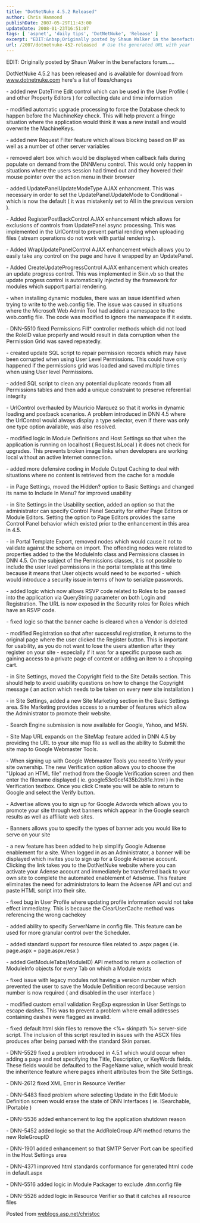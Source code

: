 ```yaml
---
title: "DotNetNuke 4.5.2 Released"
author: Chris Hammond
publishDate: 2007-05-29T11:43:00
updateDate: 2008-01-23T16:51:07
tags: [ 'aspnet', 'daily tips', 'DotNetNuke', 'Release' ]
excerpt: "EDIT:&nbsp;Originally posted by Shaun Walker in the benefactors forum.....  DotNetNuke 4.5.2 has been released and is available for download from www.dotnetnuke.com here's a list of fixes/changes - added new DateTime Edit control which can be used in the User Profile ( and other Property Editors ) for collecting date and time information - modified automatic upgrade processing to force the Database check to happen before the MachineKey check. This will help prevent a fringe situation where the application would think it was a new install and would overwrite the MachineKeys. - added new Request Filter feature which allows blocking based on IP as well as a number of other server variables - removed alert box which would be displayed when callback fails during populate on demand from the DNNMenu control. This would only happen in situations where the users session had timed out and they hovered their mouse pointer over the action menu in their browser - added UpdatePanelUpdateModeType AJAX enhancment. This was necessary in order to set the UpdatePanel.UpdateMode to Conditional - which is now the default ( it was mistakenly set to All in the previous version ). - Added RegisterPostBackControl AJAX enhancement which allows for exclusions of controls from UpdatePanel async processing. This was implemented in the UrlControl to prevent partial rending when uploading files ( stream operations do not work with partial rendering ). - Added WrapUpdatePanelControl AJAX enhancement which allows you to easily take any control on the page and have it wrapped by an UpdatePanel.  - Added CreateUpdateProgressControl AJAX enhancement which creates an update progress control. This was implemented in Skin.vb so that the update progess control is automatically injected by the framework for modules which support partial rendering. - when installing dynamic modules, there was an issue identified when trying to write to the web.config file. The issue was caused in situations where the Microsoft Web Admin Tool had added a namespace to the web.config file. The code was modified to ignore the namespace if it exists. - DNN-5510 fixed Permissions Fill* controller methods which did not load the RoleID value properly and would result in data corruption when the Permission Grid was saved repeatedly. - created update SQL script to repair permission records which may have been corrupted when using User Level Permissions. This could have only happened if the permissions grid was loaded and saved multiple times when using User level Permissions. - added SQL script to clean any potential duplicate records from all Permissions tables and then add a unique constraint to preserve referential integrity - UrlControl overhauled by Mauricio Marquez so that it works in dynamic loading and postback scenarios. A problem introduced in DNN 4.5 where the UrlControl would always display a type selector, even if there was only one type option available, was also resolved. - modified logic in Module Definitions and Host Settings so that when the application is running on localhost ( Request.IsLocal ) it does not check for upgrades. This prevents broken image links when developers are working local without an active Internet connection. - added more defensive coding in Module Output Caching to deal with situations where no content is retrieved from the cache for a module - in Page Settings, moved the Hidden? option to Basic Settings and changed its name to Include In Menu? for improved usability - in Site Settings in the Usability section, added an option so that the administrator can specify Control Panel Security for either Page Editors or Module Editors. Setting the option to Page Editors provides the same Control Panel behavior which existed prior to the enhancement in this area in 4.5. - in Portal Template Export, removed nodes which would cause it not to validate against the schema on import. The offending nodes were related to properties added to the..."
url: /2007/dotnetnuke-452-released  # Use the generated URL with year
---
```

<P mce_keep="true">EDIT:&nbsp;Originally posted by Shaun Walker in the benefactors forum..... </P> <P mce_keep="true">DotNetNuke 4.5.2 has been released and is available for download from <A href="https://www.dotnetnuke.com/" mce_href="https://www.dotnetnuke.com/">www.dotnetnuke.com</A> here's a list of fixes/changes</P> <P mce_keep="true">- added new DateTime Edit control which can be used in the User Profile ( and other Property Editors ) for collecting date and time information</P> <P mce_keep="true">- modified automatic upgrade processing to force the Database check to happen before the MachineKey check. This will help prevent a fringe situation where the application would think it was a new install and would overwrite the MachineKeys.</P> <P mce_keep="true">- added new Request Filter feature which allows blocking based on IP as well as a number of other server variables</P> <P mce_keep="true">- removed alert box which would be displayed when callback fails during populate on demand from the DNNMenu control. This would only happen in situations where the users session had timed out and they hovered their mouse pointer over the action menu in their browser</P> <P mce_keep="true">- added UpdatePanelUpdateModeType AJAX enhancment. This was necessary in order to set the UpdatePanel.UpdateMode to Conditional - which is now the default ( it was mistakenly set to All in the previous version ).</P> <P mce_keep="true">- Added RegisterPostBackControl AJAX enhancement which allows for exclusions of controls from UpdatePanel async processing. This was implemented in the UrlControl to prevent partial rending when uploading files ( stream operations do not work with partial rendering ).</P> <P mce_keep="true">- Added WrapUpdatePanelControl AJAX enhancement which allows you to easily take any control on the page and have it wrapped by an UpdatePanel. </P> <P mce_keep="true">- Added CreateUpdateProgressControl AJAX enhancement which creates an update progress control. This was implemented in Skin.vb so that the update progess control is automatically injected by the framework for modules which support partial rendering.</P> <P mce_keep="true">- when installing dynamic modules, there was an issue identified when trying to write to the web.config file. The issue was caused in situations where the Microsoft Web Admin Tool had added a namespace to the web.config file. The code was modified to ignore the namespace if it exists.</P> <P mce_keep="true">- DNN-5510 fixed Permissions Fill* controller methods which did not load the RoleID value properly and would result in data corruption when the Permission Grid was saved repeatedly.</P> <P mce_keep="true">- created update SQL script to repair permission records which may have been corrupted when using User Level Permissions. This could have only happened if the permissions grid was loaded and saved multiple times when using User level Permissions.</P> <P mce_keep="true">- added SQL script to clean any potential duplicate records from all Permissions tables and then add a unique constraint to preserve referential integrity</P> <P mce_keep="true">- UrlControl overhauled by Mauricio Marquez so that it works in dynamic loading and postback scenarios. A problem introduced in DNN 4.5 where the UrlControl would always display a type selector, even if there was only one type option available, was also resolved.</P> <P mce_keep="true">- modified logic in Module Definitions and Host Settings so that when the application is running on localhost ( Request.IsLocal ) it does not check for upgrades. This prevents broken image links when developers are working local without an active Internet connection.</P> <P mce_keep="true">- added more defensive coding in Module Output Caching to deal with situations where no content is retrieved from the cache for a module</P> <P mce_keep="true">- in Page Settings, moved the Hidden? option to Basic Settings and changed its name to Include In Menu? for improved usability</P> <P mce_keep="true">- in Site Settings in the Usability section, added an option so that the administrator can specify Control Panel Security for either Page Editors or Module Editors. Setting the option to Page Editors provides the same Control Panel behavior which existed prior to the enhancement in this area in 4.5.</P> <P mce_keep="true">- in Portal Template Export, removed nodes which would cause it not to validate against the schema on import. The offending nodes were related to properties added to the the ModuleInfo class and Permissions classes in DNN 4.5. On the subject of the Permissions classes, it is not possible to include the user level permissions in the portal template at this time because it means that User objects would need to be exported - which would introduce a security issue in terms of how to serialize passwords.</P> <P mce_keep="true">- added logic which now allows RSVP code related to Roles to be passed into the application via QueryString parameter on both Login and Registration. The URL is now exposed in the Security roles for Roles which have an RSVP code.</P> <P mce_keep="true">- fixed logic so that the banner cache is cleared when a Vendor is deleted</P> <P mce_keep="true">- modified Registration so that after successful registration, it returns to the original page where the user clicked the Register button. This is important for usability, as you do not want to lose the users attention after they register on your site - especially if it was for a specific purpose such as gaining access to a private page of content or adding an item to a shopping cart.</P> <P mce_keep="true">- in Site Settings, moved the Copyright field to the Site Details section. This should help to avoid usability questions on how to change the Copyright message ( an action which needs to be taken on every new site installation )</P> <P mce_keep="true">- in Site Settings, added a new Site Marketing section in the Basic Settings area. Site Marketing provides access to a number of features which allow the Administrator to promote their website.</P> <P mce_keep="true">- Search Engine submission is now available for Google, Yahoo, and MSN.</P> <P mce_keep="true">- Site Map URL expands on the SiteMap feature added in DNN 4.5 by providing the URL to your site map file as well as the ability to Submit the site map to Google Webmaster Tools.</P> <P mce_keep="true">- When signing up with Google Webmaster Tools you need to Verify your site ownership. The new Verification option allows you to choose the "Upload an HTML file" method from the Google Verification screen and then enter the filename displayed ( ie. google53c0cef435b2b81e.html ) in the Verification textbox. Once you click Create you will be able to return to Google and select the Verify button.</P> <P mce_keep="true">- Advertise allows you to sign up for Google Adwords which allows you to promote your site through text banners which appear in the Google search results as well as affiliate web sites.</P> <P mce_keep="true">- Banners allows you to specify the types of banner ads you would like to serve on your site</P> <P mce_keep="true">- a new feature has been added to help simplify Google Adsense enablement for a site. When logged in as an Administrator, a banner will be displayed which invites you to sign up for a Google Adsense account. Clicking the link takes you to the DotNetNuke website where you can activate your Adense account and immediately be transferred back to your own site to complete the automated enablement of Adsense. This feature eliminates the need for administrators to learn the Adsense API and cut and paste HTML script into their site.</P> <P mce_keep="true">- fixed bug in User Profile where updating profile information would not take effect immediatey. This is because the ClearUserCache method was referencing the wrong cachekey</P> <P mce_keep="true">- added ability to specify ServerName in config file. This feature can be used for more granular control over the Scheduler.</P> <P mce_keep="true">- added standard support for resource files related to .aspx pages ( ie. page.aspx = page.aspx.resx )</P> <P mce_keep="true">- added GetModuleTabs(ModuleID) API method to return a collection of ModuleInfo objects for every Tab on which a Module exists</P> <P mce_keep="true">- fixed issue with legacy modules not having a version number which prevented the user to save the Module Definition record because version number is now required ( and disabled in the user interface )</P> <P mce_keep="true">- modified custom email validation RegExp expression in User Settings to escape dashes. This was to prevent a problem where email addresses containing dashes were flagged as invalid.</P> <P mce_keep="true">- fixed default html skin files to remove the &lt;%= skinpath %&gt; server-side script. The inclusion of this script resulted in issues with the ASCX files produces after being parsed with the standard Skin parser.</P> <P mce_keep="true">- DNN-5529 fixed a problem introduced in 4.5.1 which would occur when adding a page and not specifying the Title, Description, or KeyWords fields. These fields would be defaulted to the PageName value, which would break the inheritence feature where pages inherit attributes from the Site Settings.</P> <P mce_keep="true">- DNN-2612 fixed XML Error in Resource Verifier</P> <P mce_keep="true">- DNN-5483 fixed problem where selecting Update in the Edit Module Definition screen would erase the state of DNN Interfaces ( ie. ISearchable, IPortable )</P> <P mce_keep="true">- DNN-5536 added enhancement to log the application shutdown reason</P> <P mce_keep="true">- DNN-5452 added logic so that the AddRoleGroup API method returns the new RoleGroupID</P> <P mce_keep="true">- DNN-1901 added enhancement so that SMTP Server Port can be specified in the Host Settings area</P> <P mce_keep="true">- DNN-4371 improved html standards conformance for generated html code in default.aspx</P> <P mce_keep="true">- DNN-5516 added logic in Module Packager to exclude .dnn.config file</P> <P mce_keep="true">- DNN-5526 added logic in Resource Verifier so that it catches all resource files<BR></P> Posted from <A href="https://weblogs.asp.net/christoc/">weblogs.asp.net/christoc</a>
